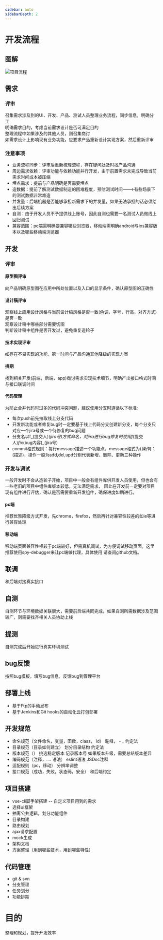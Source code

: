 ```yaml
---
sidebar: auto
sidebarDepth: 2
---
```

# 开发流程
## 图解
![项目流程](/study/project.jpg)
## 需求
### 评审
召集需求涉及到的UI、开发、产品、测试人员整理业务流程，同步信息，明确分工  
明确需求目的，考虑当前需求设计是否可满足目的  
整理流程中如果涉及的其他人员，则召集商讨  
如需求设计上影响现有业务功能，应要求产品重新设计实现方案，然后重新评审  
### 注意事项
* 业务流程同步：评审后重新梳理流程，存在疑问处及时找产品沟通  
* 周边需求依赖：评审功能与依赖功能并行开发，由于前置需求未完成导致当前需求时间成本被压缩  
* 埋点需求：提前与产品明确是否需要埋点  
* 造数据：提前了解测试数据制造的困难程度，预估测试时间--->有些场景下的测试数据非常难造  
* 并发量：后端机器是否能够承担新需求下的并发量，如果无法承担的话必须给出后续方案  
* 自测：由于开发人员不予提供线上账号，因此自测也需要一名测试人员做线上回归测试  
* 兼容范围：pc端需明确要兼容哪些浏览器，移动端需明确android与ios兼容版本以及哪些移动端浏览器  
## 开发
### 评审
#### 原型图评审
向产品明确原型图在应用中所处位置以及入口的显示条件，确认原型图的正确性
#### 设计稿评审
观察线上应用设计风格与当前设计稿风格是否一致(色调，字号，行高，对齐方式)是否一致  
观察设计稿中哪些部分需要切图  
判断设计稿中组件是否开发过，避免重复造轮子  
#### 技术实现评审
如存在不易实现的功能，第一时间与产品沟通其他降级的实现方案
#### 排期
找到相关开发(前端，后端，app)商讨需求实现技术细节，明确产出接口格式时间与接口联调时间
#### 代码管理
为防止合并代码时过多的代码冲突问题，建议使用分支时遵循以下标准:  
* 每次push前先拉取线上分支代码  
* 开发新功能或者修复bug时一定要基于线上代码分支创建新分支，每个分支只对应一个jira号或一个待修复的bug问题  
* 分支名以f_(提交人)_(jira号)方式命名，对jira进行bug修复时使用f_(提交人)_fix_(bug内容)_(jira号)  
* commit格式规则：每行message描述一个功能点，message格式为$(操作)：$(描述)，操作一般为add,del,upd分别代表新增、删除、更新三种操作  
### 开发与调试
一般开发时不会从造轮子开始，项目中一般会有组件库供开发人员使用，但也会有一些老旧的项目中组件库版本较低，无法满足需求，
因此在开发前一定要对项目现有组件进行评估，确认是否需要重新开发组件，确保进度如期进行。

#### pc端
推荐优雅降级方式开发，先chrome，firefox，然后再针对兼容性较差的如ie等进行兼容处理

#### 移动端
移动端页面兼容性相较于pc端较好，但需真机调试，为方便调试移动页面，这里推荐使用spy-debugger来让pc端做代理，具体使用
请查阅github文档。

## 联调
和后端对接真实接口

## 自测
自测环节与环境数据关联很大，需要前后端共同完成，如果自测所需数据涉及范围较广，则需要找齐相关人员协助上线

## 提测
自测完成后开始进行真实环境测试

## bug反馈
按照bug模板，填写bug信息，反馈bug到管理平台

## 部署上线
* 基于Ftp的手动发布
* 基于Jenkins和Git hooks的自动化云打包部署

## 开发规范
* 命名规范（文件命名，变量，函数，class， id）   驼峰， - _  约定法
* 目录规范（目录如何建立） 划分目录结构   约定法
* 版本规范（）  挑选稳定版本 记录版本号  如果版本升级，需要总结版本差异
* 编码规范（注释，.... 语法）    eslint语法   JSDoc注释
* 适配规则（pc，移动）   分辨率调整
* 接口规范（成功，失败，状态码，安全）  和后端约定

## 项目搭建
*  vue-cli脚手架搭建  --  自定义项目用到的需求
*  选择ui框架
*  抽离公共逻辑，划分功能组件
*  目录构建
*  路由规划
*  ajax请求配置
*  mock生成
*  架构文档
*  方案整理（用到哪些技术，用到哪些特性）

## 代码管理
* git & svn
* 分支管理
* 任务划分
* 功能排期

# 目的
整理和规划，提升开发效率
